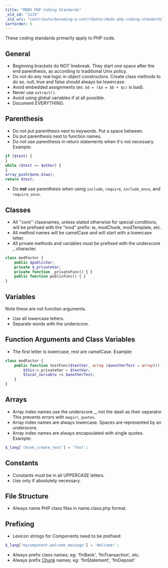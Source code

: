 ```yaml
---
title: "MODX PHP Coding Standards"
_old_id: "1133"
_old_uri: "contribute/becoming-a-contributor/modx-php-coding-standards"
sortorder: 6
---
```


These coding standards primarily apply to PHP code.

## General

- Beginning brackets do NOT linebreak. They start one space after the end parenthesis, as according to traditional Unix policy.
- Do not do any real logic in object constructors. Create class methods to do so.
   null, true and false should always be lowercase.
- Avoid embedded assignments (ex: `$d = ($a = $b + $c)` is bad).
- Never use `extract()`.
- Avoid using global variables if at all possible.
- Document EVERYTHING.

## Parenthesis

- Do not put parenthesis next to keywords. Put a space between.
- Do put parenthesis next to function names.
- Do not use parenthesis in return statements when it's not necessary. Example:

``` php
if ($test) {
}
while ($test == $other) {
}
array_push($one,$two);
return $test;
```

- Do **not** use parenthesis when using `include`, `require`, `include_once`, and `require_once`.

## Classes

- All ''core'' classnames, unless stated otherwise for special conditions, will be prefixed with the "mod" prefix: ie, modChunk, modTemplate, etc.
- All method names will be camelCase and will start with a lowercase letter.
- All private methods and variables must be prefixed with the underscore \_ character.

``` php
class modFactor {
    public $publicVar;
    private $_privateVar;
    private function _privateFunc() { }
    public function publicFunc() { }
}
```

## Variables

Note these are not function arguments.

- Use all lowercase letters.
- Separate words with the underscore.

## Function Arguments and Class Variables

- The first letter is lowercase, rest are camelCase. Example:

``` php
class modFactor {
    public function testFunc($testVar, array &$anotherTest = array()) {
        $this->_privateVar = $testVar;
        $local_variable =& $anotherTest;
    }
}
```

## Arrays

- Array index names use the underscore \_, not the dash as their separator. This prevents errors with `magic\_quotes`.
- Array index names are always lowercase. Spaces are represented by an underscore.
- Array index names are always encapsulated with single quotes.
   Example:

``` php
$_lang['chunk_create_text'] = 'Test';
```

## Constants

- Constants must be in all UPPERCASE letters.
- Use only if absolutely necessary.

## File Structure

- Always name PHP class files in name.class.php format.

## Prefixing

- Lexicon strings for Components need to be prefixed:

``` php
$_lang['mycomponent.welcome_message'] = 'Welcome!';
```

- Always prefix class names; eg: 'finBank', 'finTransaction', etc.
- Always prefix [Chunk](building-sites/elements/chunks "Chunks") names; eg: 'finStatement', 'finDeposit'
